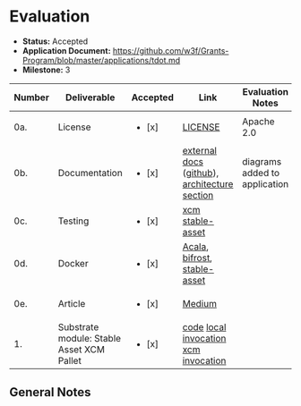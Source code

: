 # Evaluation

- **Status:** Accepted
- **Application Document:** https://github.com/w3f/Grants-Program/blob/master/applications/tdot.md
- **Milestone:** 3

| Number | Deliverable | Accepted | Link | Evaluation Notes |
| ------ | ----------- | -------- | ---- |----------------- |
| 0a. | License | <ul><li>[x] </li></ul> | [LICENSE](https://github.com/nutsfinance/stable-asset/blob/e5c8c1ba19c730257e01077ce1c326476c1002c2/LICENSE) | Apache 2.0 |
| 0b. | Documentation | <ul><li>[x] </li></ul> | [external docs](https://nutsfinance.gitbook.io/) ([github](https://github.com/nutsfinance/nutsfinance.github.io)), [architecture section](https://nutsfinance.gitbook.io/tapio/overview/architecture) | diagrams added to application |
| 0c.  | Testing | <ul><li>[x] </li></ul> |[xcm](https://github.com/nutsfinance/stable-asset/blob/e5c8c1ba19c730257e01077ce1c326476c1002c2/lib/stable-asset-xcm/src/tests.rs#L227-L352) [stable-asset](https://github.com/nutsfinance/stable-asset/blob/e5c8c1ba19c730257e01077ce1c326476c1002c2/lib/stable-asset/src/tests.rs)||
| 0d.  | Docker | <ul><li>[x] </li></ul> |[Acala](https://github.com/AcalaNetwork/Acala/blob/ad240e9b96d4338a66fe7daad5bf53d8bb6a25f8/scripts/Dockerfile), [bifrost](https://github.com/nutsfinance/bifrost/blob/f0cba77760cf7e9b4576f6a255c6496edd36aad0/Dockerfile), [stable-asset](https://github.com/nutsfinance/stable-asset/blob/e5c8c1ba19c730257e01077ce1c326476c1002c2/Dockerfile)||
| 0e.  | Article | <ul><li>[x] </li></ul> |[Medium](https://dingshengda.medium.com/explaining-tdot-6a8cfe999f47)||
| 1.  | Substrate module: Stable Asset XCM Pallet | <ul><li>[x] </li></ul> |[code](https://github.com/nutsfinance/stable-asset/blob/e5c8c1ba19c730257e01077ce1c326476c1002c2/lib/stable-asset-xcm/src/lib.rs#L318-L363) [local invocation](https://github.com/AcalaNetwork/Acala/blob/ad240e9b96d4338a66fe7daad5bf53d8bb6a25f8/runtime/karura/src/lib.rs#L1627-L1774) [xcm invocation](https://github.com/nutsfinance/bifrost/blob/f0cba77760cf7e9b4576f6a255c6496edd36aad0/runtime/bifrost-kusama/src/lib.rs#L1976-L1997)||

## General Notes
